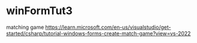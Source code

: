 # winFormTut3
matching game
https://learn.microsoft.com/en-us/visualstudio/get-started/csharp/tutorial-windows-forms-create-match-game?view=vs-2022
